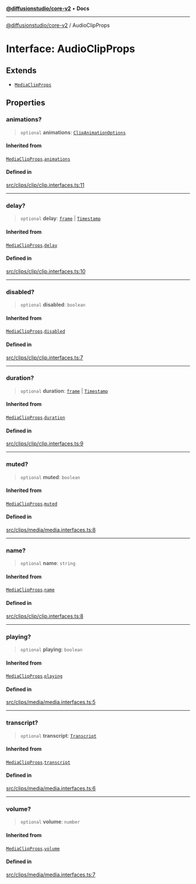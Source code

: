 [**@diffusionstudio/core-v2**](../README.md) • **Docs**

***

[@diffusionstudio/core-v2](../globals.md) / AudioClipProps

# Interface: AudioClipProps

## Extends

- [`MediaClipProps`](MediaClipProps.md)

## Properties

### animations?

> `optional` **animations**: [`ClipAnimationOptions`](../type-aliases/ClipAnimationOptions.md)

#### Inherited from

[`MediaClipProps`](MediaClipProps.md).[`animations`](MediaClipProps.md#animations)

#### Defined in

[src/clips/clip/clip.interfaces.ts:11](https://github.com/diffusionstudio/core-v2/blob/ce69ef92917fd6c7f2f6e872cf6c87954dee9b56/src/clips/clip/clip.interfaces.ts#L11)

***

### delay?

> `optional` **delay**: [`frame`](../type-aliases/frame.md) \| [`Timestamp`](../classes/Timestamp.md)

#### Inherited from

[`MediaClipProps`](MediaClipProps.md).[`delay`](MediaClipProps.md#delay)

#### Defined in

[src/clips/clip/clip.interfaces.ts:10](https://github.com/diffusionstudio/core-v2/blob/ce69ef92917fd6c7f2f6e872cf6c87954dee9b56/src/clips/clip/clip.interfaces.ts#L10)

***

### disabled?

> `optional` **disabled**: `boolean`

#### Inherited from

[`MediaClipProps`](MediaClipProps.md).[`disabled`](MediaClipProps.md#disabled)

#### Defined in

[src/clips/clip/clip.interfaces.ts:7](https://github.com/diffusionstudio/core-v2/blob/ce69ef92917fd6c7f2f6e872cf6c87954dee9b56/src/clips/clip/clip.interfaces.ts#L7)

***

### duration?

> `optional` **duration**: [`frame`](../type-aliases/frame.md) \| [`Timestamp`](../classes/Timestamp.md)

#### Inherited from

[`MediaClipProps`](MediaClipProps.md).[`duration`](MediaClipProps.md#duration)

#### Defined in

[src/clips/clip/clip.interfaces.ts:9](https://github.com/diffusionstudio/core-v2/blob/ce69ef92917fd6c7f2f6e872cf6c87954dee9b56/src/clips/clip/clip.interfaces.ts#L9)

***

### muted?

> `optional` **muted**: `boolean`

#### Inherited from

[`MediaClipProps`](MediaClipProps.md).[`muted`](MediaClipProps.md#muted)

#### Defined in

[src/clips/media/media.interfaces.ts:8](https://github.com/diffusionstudio/core-v2/blob/ce69ef92917fd6c7f2f6e872cf6c87954dee9b56/src/clips/media/media.interfaces.ts#L8)

***

### name?

> `optional` **name**: `string`

#### Inherited from

[`MediaClipProps`](MediaClipProps.md).[`name`](MediaClipProps.md#name)

#### Defined in

[src/clips/clip/clip.interfaces.ts:8](https://github.com/diffusionstudio/core-v2/blob/ce69ef92917fd6c7f2f6e872cf6c87954dee9b56/src/clips/clip/clip.interfaces.ts#L8)

***

### playing?

> `optional` **playing**: `boolean`

#### Inherited from

[`MediaClipProps`](MediaClipProps.md).[`playing`](MediaClipProps.md#playing)

#### Defined in

[src/clips/media/media.interfaces.ts:5](https://github.com/diffusionstudio/core-v2/blob/ce69ef92917fd6c7f2f6e872cf6c87954dee9b56/src/clips/media/media.interfaces.ts#L5)

***

### transcript?

> `optional` **transcript**: [`Transcript`](../classes/Transcript.md)

#### Inherited from

[`MediaClipProps`](MediaClipProps.md).[`transcript`](MediaClipProps.md#transcript)

#### Defined in

[src/clips/media/media.interfaces.ts:6](https://github.com/diffusionstudio/core-v2/blob/ce69ef92917fd6c7f2f6e872cf6c87954dee9b56/src/clips/media/media.interfaces.ts#L6)

***

### volume?

> `optional` **volume**: `number`

#### Inherited from

[`MediaClipProps`](MediaClipProps.md).[`volume`](MediaClipProps.md#volume)

#### Defined in

[src/clips/media/media.interfaces.ts:7](https://github.com/diffusionstudio/core-v2/blob/ce69ef92917fd6c7f2f6e872cf6c87954dee9b56/src/clips/media/media.interfaces.ts#L7)

